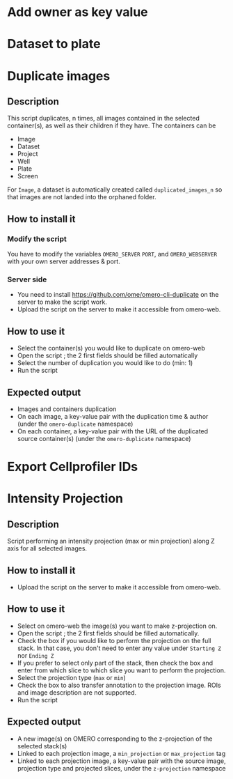 # Add owner as key value

# Dataset to plate

# Duplicate images
## Description

 This script duplicates, n times, all images contained in the selected container(s), as well as their children if they have. The containers can be
 - Image 
 - Dataset
 - Project
 - Well
 - Plate
 - Screen
 
 For `Image`, a dataset is automatically created called `duplicated_images_n` so that images are not landed into the orphaned folder.
 
 ## How to install it
 ### Modify the script
 You have to modify the variables `OMERO_SERVER` `PORT`, and `OMERO_WEBSERVER` with your own server addresses & port.
 
 ### Server side
- You need to install https://github.com/ome/omero-cli-duplicate on the server to make the script work.
- Upload the script on the server to make it accessible from omero-web.

## How to use it
- Select the container(s) you would like to duplicate on omero-web
- Open the script ; the 2 first fields should be filled automatically
- Select the number of duplication you would like to do (min: 1)
- Run the script
 
## Expected output
- Images and containers duplication
- On each image, a key-value pair with the duplication time & author (under the `omero-duplicate` namespace)
- On each container, a key-value pair with the URL of the duplicated source container(s) (under the `omero-duplicate` namespace)

# Export Cellprofiler IDs

# Intensity Projection

## Description
Script performing an intensity projection (max or min projection) along Z axis for all selected images. 

## How to install it
- Upload the script on the server to make it accessible from omero-web.

## How to use it
- Select on omero-web the image(s) you want to make z-projection on.
- Open the script ; the 2 first fields should be filled automatically.
- Check the box if you would like to perform the projection on the full stack. In that case, you don't need to enter any value under `Starting Z` nor `Ending Z` 
- If you prefer to select only part of the stack, then check the box and enter from which slice to which slice you want to perform the projection.
- Select the projection type (`max` or `min`)
- Check the box to also transfer annotation to the projection image. ROIs and image description are not supported.
- Run the script
 
## Expected output
- A new image(s) on OMERO corresponding to the z-projection of the selected stack(s)
- Linked to each projection image, a `min_projection` or `max_projection` tag
- Linked to each projection image, a key-value pair with the source image, projection type and projected slices, under the `z-projection` namespace